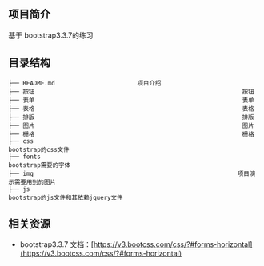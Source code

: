 ## 项目简介

基于 bootstrap3.3.7的练习

## 目录结构

    ├── README.md                       项目介绍
    ├── 按钮															按钮
    ├── 表单															表单
    ├── 表格															表格
    ├── 排版															排版
    ├── 图片															图片
    ├── 栅格															栅格
    ├── css															bootstrap的css文件
    ├── fonts															bootstrap需要的字体
    ├── img															项目演示需要用到的图片
    ├── js															bootstrap的js文件和其依赖jquery文件

## 相关资源

- bootstrap3.3.7 文档：[https://v3.bootcss.com/css/?#forms-horizontal](https://v3.bootcss.com/css/?#forms-horizontal)
